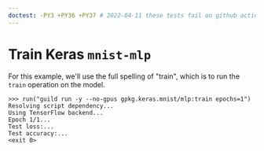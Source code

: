 ```yaml
---
doctest: -PY3 +PY36 +PY37 # 2022-04-11 these tests fail on github actions because TF 1.14 fails to install. We need to update to a more current tensorflow version that has wheels available.
---
```


# Train Keras `mnist-mlp`

For this example, we'll use the full spelling of "train", which is to
run the `train` operation on the model.

    >>> run("guild run -y --no-gpus gpkg.keras.mnist/mlp:train epochs=1")
    Resolving script dependency...
    Using TensorFlow backend...
    Epoch 1/1...
    Test loss:...
    Test accuracy:...
    <exit 0>
